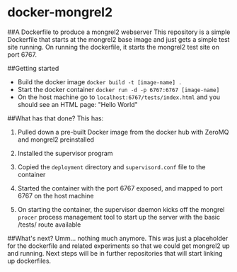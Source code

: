 # docker-mongrel2
##A Dockerfile to produce a mongrel2 webserver
This repository is a simple Dockerfile that starts at the mongrel2 base image and just gets a simple test site running.
On running the dockerfile, it starts the mongrel2 test site on port 6767.

##Getting started
* Build the docker image `docker build -t [image-name] .`
* Start the docker container `docker run -d -p 6767:6767 [image-name]`
* On the host machine go to `localhost:6767/tests/index.html` and you should see an HTML page: "Hello World"

##What has that done?
This has:

1. Pulled down a pre-built Docker image from the docker hub with ZeroMQ and mongrel2 preinstalled

2. Installed the supervisor program

3. Copied the `deployment` directory and `supervisord.conf` file to the container

4. Started the container with the port 6767 exposed, and mapped to port 6767 on the host machine

5. On starting the container, the supervisor daemon kicks off the mongrel `procer` process management tool to start up the server with the basic /tests/ route available

##What's next?
Umm... nothing much anymore. This was just a placeholder for the dockerfile and related experiments so that we could get mongrel2 up and running. Next steps will be in further repositories that will start linking up dockerfiles.

